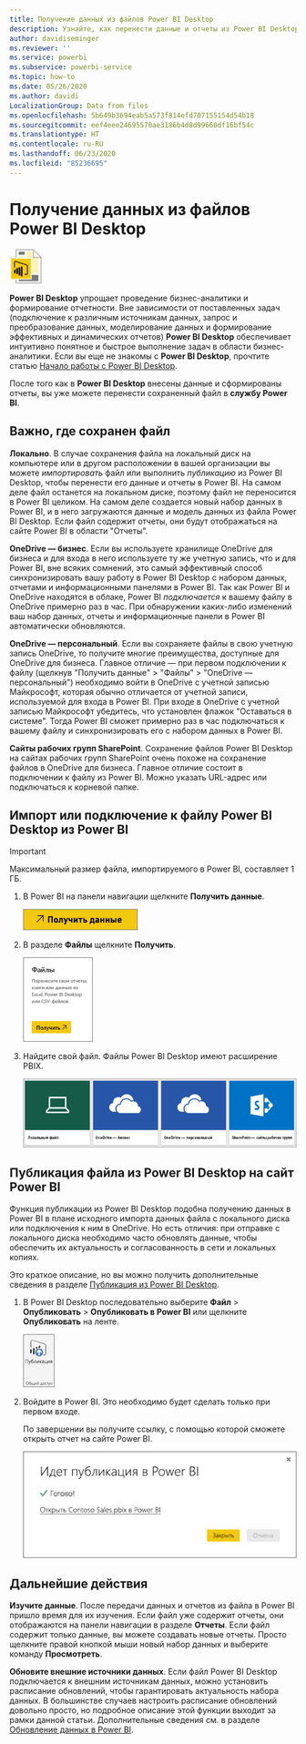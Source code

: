 ```yaml
---
title: Получение данных из файлов Power BI Desktop
description: Узнайте, как перенести данные и отчеты из Power BI Desktop в Power BI
author: davidiseminger
ms.reviewer: ''
ms.service: powerbi
ms.subservice: powerbi-service
ms.topic: how-to
ms.date: 05/26/2020
ms.author: davidi
LocalizationGroup: Data from files
ms.openlocfilehash: 5b649b3694eab5a573f814efd707155154d54b18
ms.sourcegitcommit: eef4eee24695570ae3186b4d8d99660df16bf54c
ms.translationtype: HT
ms.contentlocale: ru-RU
ms.lasthandoff: 06/23/2020
ms.locfileid: "85236695"
---
```

# <a name="get-data-from-power-bi-desktop-files"></a>Получение данных из файлов Power BI Desktop
![](media/service-desktop-files/pbid_file_icon.png)

**Power BI Desktop** упрощает проведение бизнес-аналитики и формирование отчетности. Вне зависимости от поставленных задач (подключение к различным источникам данных, запрос и преобразование данных, моделирование данных и формирование эффективных и динамических отчетов) **Power BI Desktop** обеспечивает интуитивно понятное и быстрое выполнение задач в области бизнес-аналитики. Если вы еще не знакомы с **Power BI Desktop**, прочтите статью [Начало работы с Power BI Desktop](../fundamentals/desktop-getting-started.md).

После того как в **Power BI Desktop** внесены данные и сформированы отчеты, вы уже можете перенести сохраненный файл в **службу Power BI**.

## <a name="where-your-file-is-saved-makes-a-difference"></a>Важно, где сохранен файл
**Локально**. В случае сохранения файла на локальный диск на компьютере или в другом расположении в вашей организации вы можете *импортировать* файл или выполнить *публикацию* из Power BI Desktop, чтобы перенести его данные и отчеты в Power BI. На самом деле файл останется на локальном диске, поэтому файл не переносится в Power BI целиком. На самом деле создается новый набор данных в Power BI, и в него загружаются данные и модель данных из файла Power BI Desktop. Если файл содержит отчеты, они будут отображаться на сайте Power BI в области "Отчеты".

**OneDrive — бизнес**. Если вы используете хранилище OneDrive для бизнеса и для входа в него используете ту же учетную запись, что и для Power BI, вне всяких сомнений, это самый эффективный способ синхронизировать вашу работу в Power BI Desktop с набором данных, отчетами и информационными панелями в Power BI. Так как Power BI и OneDrive находятся в облаке, Power BI *подключается* к вашему файлу в OneDrive примерно раз в час. При обнаружении каких-либо изменений ваш набор данных, отчеты и информационные панели в Power BI автоматически обновляются.

**OneDrive — персональный**. Если вы сохраняете файлы в свою учетную запись OneDrive, то получите многие преимущества, доступные для OneDrive для бизнеса. Главное отличие — при первом подключении к файлу (щелкнув "Получить данные" > "Файлы" > "OneDrive — персональный") необходимо войти в OneDrive с учетной записью Майкрософт, которая обычно отличается от учетной записи, используемой для входа в Power BI. При входе в OneDrive с учетной записью Майкрософт убедитесь, что установлен флажок "Оставаться в системе". Тогда Power BI сможет примерно раз в час подключаться к вашему файлу и синхронизировать его с набором данных в Power BI.

**Сайты рабочих групп SharePoint**. Сохранение файлов Power BI Desktop на сайтах рабочих групп SharePoint очень похоже на сохранение файлов в OneDrive для бизнеса. Главное отличие состоит в подключении к файлу из Power BI. Можно указать URL-адрес или подключаться к корневой папке.

## <a name="import-or-connect-to-a-power-bi-desktop-file-from-power-bi"></a>Импорт или подключение к файлу Power BI Desktop из Power BI
>[!IMPORTANT]
>Максимальный размер файла, импортируемого в Power BI, составляет 1 ГБ.

1. В Power BI на панели навигации щелкните **Получить данные**.
   
   ![](media/service-desktop-files/pbid_get_data_button.png)
2. В разделе **Файлы** щелкните **Получить**.
   
   ![](media/service-desktop-files/pbid_files_get.png)
3. Найдите свой файл. Файлы Power BI Desktop имеют расширение PBIX.
   
   ![](media/service-desktop-files/pbid_find_your_file.png)

## <a name="publish-a-file-from-power-bi-desktop-to-your-power-bi-site"></a>Публикация файла из Power BI Desktop на сайт Power BI
Функция публикации из Power BI Desktop подобна получению данных в Power BI в плане исходного импорта данных файла с локального диска или подключения к ним в OneDrive. Но есть отличия: при отправке с локального диска необходимо часто обновлять данные, чтобы обеспечить их актуальность и согласованность в сети и локальных копиях. 

Это краткое описание, но вы можно получить дополнительные сведения в разделе [Публикация из Power BI Desktop](../create-reports/desktop-upload-desktop-files.md).

1. В Power BI Desktop последовательно выберите **Файл** > **Опубликовать** > **Опубликовать в Power BI** или щелкните **Опубликовать** на ленте.
   
   ![](media/service-desktop-files/pbid_publish.png)
2. Войдите в Power BI. Это необходимо будет сделать только при первом входе.
   
   По завершении вы получите ссылку, с помощью которой сможете открыть отчет на сайте Power BI.
   
   ![](media/service-desktop-files/pbid_publishing.png)

## <a name="next-steps"></a>Дальнейшие действия
**Изучите данные**. После передачи данных и отчетов из файла в Power BI пришло время для их изучения. Если файл уже содержит отчеты, они отображаются на панели навигации в разделе **Отчеты**. Если файл содержит только данные, вы можете создавать новые отчеты. Просто щелкните правой кнопкой мыши новый набор данных и выберите команду **Просмотреть**.

**Обновите внешние источники данных**. Если файл Power BI Desktop подключается к внешним источникам данных, можно установить расписание обновлений, чтобы гарантировать актуальность набора данных. В большинстве случаев настроить расписание обновлений довольно просто, но подробное описание этой функции выходит за рамки данной статьи. Дополнительные сведения см. в разделе [Обновление данных в Power BI](refresh-data.md).
